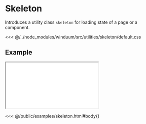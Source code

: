 # Skeleton
Introduces a utility class `skeleton` for loading state of a page or a component.

<ViewSourceGh href="https://github.com/winduum/winduum/blob/next/src/utilities/skeleton" />

<<< @/../node_modules/winduum/src/utilities/skeleton/default.css

## Example

<iframe onload="this.style.visibility = 'visible';" src="/examples/skeleton.html"></iframe>

<<< @/public/examples/skeleton.html#body{}

